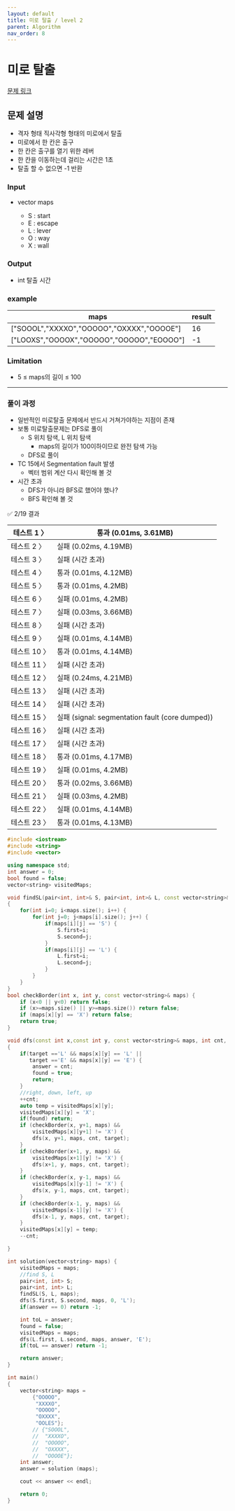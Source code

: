```yaml
---
layout: default
title: 미로 탈출 / level 2
parent: Algorithm
nav_order: 8
---
```


# 미로 탈출

[문제 링크](https://school.programmers.co.kr/learn/courses/30/lessons/159993)

## 문제 설명

- 격자 형태 직사각형 형태의 미로에서 탈출
- 미로에서 한 칸은 출구
- 한 칸은 출구를 열기 위한 레버
- 한 칸을 이동하는데 걸리는 시간은 1초
- 탈출 할 수 없으면 -1 반환

### Input

- vector<string> maps
    - S : start
    - E : escape
    - L : lever
    - O : way
    - X : wall

### Output

- int 탈출 시간

### example

| maps | result |
| --- | --- |
| ["SOOOL","XXXXO","OOOOO","OXXXX","OOOOE"] | 16 |
| ["LOOXS","OOOOX","OOOOO","OOOOO","EOOOO"] | -1 |

### Limitation

- 5 ≤ maps의 길이 ≤ 100

---

### 풀이 과정

- 일반적인 미로탈출 문제에서 반드시 거쳐가야하는 지점이 존재
- 보통 미로탈출문제는 DFS로 풀이
    - S 위치 탐색, L 위치 탐색
        - maps의 길이가 100이하이므로 완전 탐색 가능
    - DFS로 풀이
- TC 15에서 Segmentation fault 발생
    - 벡터 범위 계산 다시 확인해 볼 것
- 시간 초과
    - DFS가 아니라 BFS로 했어야 했나?
    - BFS 확인해 볼 것

<aside>
✅ 2/19 결과

| 테스트 1 〉 | 통과 (0.01ms, 3.61MB) |
| --- | --- |
| 테스트 2 〉 | 실패 (0.02ms, 4.19MB) |
| 테스트 3 〉 | 실패 (시간 초과) |
| 테스트 4 〉 | 통과 (0.01ms, 4.12MB) |
| 테스트 5 〉 | 통과 (0.01ms, 4.2MB) |
| 테스트 6 〉 | 실패 (0.01ms, 4.2MB) |
| 테스트 7 〉 | 실패 (0.03ms, 3.66MB) |
| 테스트 8 〉 | 실패 (시간 초과) |
| 테스트 9 〉 | 실패 (0.01ms, 4.14MB) |
| 테스트 10 〉 | 통과 (0.01ms, 4.14MB) |
| 테스트 11 〉 | 실패 (시간 초과) |
| 테스트 12 〉 | 실패 (0.24ms, 4.21MB) |
| 테스트 13 〉 | 실패 (시간 초과) |
| 테스트 14 〉 | 실패 (시간 초과) |
| 테스트 15 〉 | 실패 (signal: segmentation fault (core dumped)) |
| 테스트 16 〉 | 실패 (시간 초과) |
| 테스트 17 〉 | 실패 (시간 초과) |
| 테스트 18 〉 | 통과 (0.01ms, 4.17MB) |
| 테스트 19 〉 | 실패 (0.01ms, 4.2MB) |
| 테스트 20 〉 | 통과 (0.02ms, 3.66MB) |
| 테스트 21 〉 | 실패 (0.03ms, 4.2MB) |
| 테스트 22 〉 | 실패 (0.01ms, 4.14MB) |
| 테스트 23 〉 | 통과 (0.01ms, 4.13MB) |
</aside>

```cpp
#include <iostream>
#include <string>
#include <vector>

using namespace std;
int answer = 0;
bool found = false;
vector<string> visitedMaps;

void findSL(pair<int, int>& S, pair<int, int>& L, const vector<string>& maps)
{
    for(int i=0; i<maps.size(); i++) {
        for(int j=0; j<maps[i].size(); j++) {
            if(maps[i][j] == 'S') {
                S.first=i;
                S.second=j;
            }
            if(maps[i][j] == 'L') {
                L.first=i;
                L.second=j;
            }
        }
    }
}
bool checkBorder(int x, int y, const vector<string>& maps) {
    if (x<0 || y<0) return false;
    if (x>=maps.size() || y>=maps.size()) return false;
    if (maps[x][y] == 'X') return false;
    return true;
}

void dfs(const int x,const int y, const vector<string>& maps, int cnt, char target)
{
    if(target =='L' && maps[x][y] == 'L' ||
       target =='E' && maps[x][y] == 'E') {
        answer = cnt;
        found = true;
        return;
    }
    //right, down, left, up
    ++cnt;
    auto temp = visitedMaps[x][y];
    visitedMaps[x][y] = 'X';
    if(found) return;
    if (checkBorder(x, y+1, maps) &&
        visitedMaps[x][y+1] != 'X') {
        dfs(x, y+1, maps, cnt, target);
    }
    if (checkBorder(x+1, y, maps) &&
        visitedMaps[x+1][y] != 'X') {
        dfs(x+1, y, maps, cnt, target);
    }
    if (checkBorder(x, y-1, maps) &&
        visitedMaps[x][y-1] != 'X') {
        dfs(x, y-1, maps, cnt, target);
    }
    if (checkBorder(x-1, y, maps) &&
        visitedMaps[x-1][y] != 'X') {
        dfs(x-1, y, maps, cnt, target);
    }
    visitedMaps[x][y] = temp;
    --cnt;

}

int solution(vector<string> maps) {
    visitedMaps = maps;
    //find S, L
    pair<int, int> S;
    pair<int, int> L;
    findSL(S, L, maps);
    dfs(S.first, S.second, maps, 0, 'L');
    if(answer == 0) return -1;

    int toL = answer;
    found = false;
    visitedMaps = maps;
    dfs(L.first, L.second, maps, answer, 'E');
    if(toL == answer) return -1;

    return answer;
}

int main()
{
    vector<string> maps =
        {"OOOOO",
         "XXXXO",
         "OOOOO",
         "OXXXX",
         "OOLES"};
        // {"SOOOL",
        //  "XXXXO",
        //  "OOOOO",
        //  "OXXXX",
        //  "OOOOE"};
    int answer;
    answer = solution (maps);

    cout << answer << endl;

    return 0;
}
```